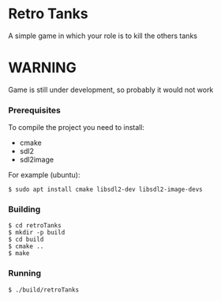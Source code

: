 # Retro Tanks

A simple game in which your role is to kill the others tanks

# WARNING

Game is still under development, so probably it would not work

### Prerequisites

To compile the project you need to install:
* cmake
* sdl2
* sdl2image

For example (ubuntu):
```
$ sudo apt install cmake libsdl2-dev libsdl2-image-devs
```

### Building

```
$ cd retroTanks
$ mkdir -p build
$ cd build
$ cmake ..
$ make
```

### Running

```
$ ./build/retroTanks
```
